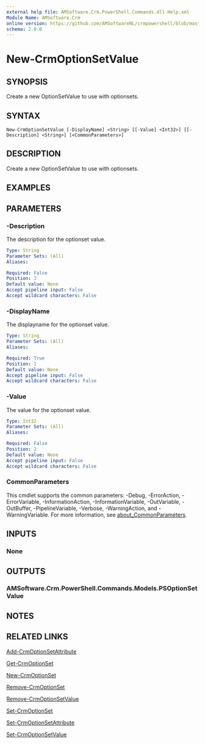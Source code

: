 ```yaml
---
external help file: AMSoftware.Crm.PowerShell.Commands.dll-Help.xml
Module Name: AMSoftware.Crm
online version: https://github.com/AMSoftwareNL/crmpowershell/blob/master/docs/New-CrmOptionSetValue.md
schema: 2.0.0
---
```


# New-CrmOptionSetValue

## SYNOPSIS
Create a new OptionSetValue to use with optionsets.

## SYNTAX

```
New-CrmOptionSetValue [-DisplayName] <String> [[-Value] <Int32>] [[-Description] <String>] [<CommonParameters>]
```

## DESCRIPTION
Create a new OptionSetValue to use with optionsets.

## EXAMPLES

## PARAMETERS

### -Description
The description for the optionset value.

```yaml
Type: String
Parameter Sets: (All)
Aliases:

Required: False
Position: 3
Default value: None
Accept pipeline input: False
Accept wildcard characters: False
```

### -DisplayName
The displayname for the optionset value.

```yaml
Type: String
Parameter Sets: (All)
Aliases:

Required: True
Position: 1
Default value: None
Accept pipeline input: False
Accept wildcard characters: False
```

### -Value
The value for the optionset value.

```yaml
Type: Int32
Parameter Sets: (All)
Aliases:

Required: False
Position: 2
Default value: None
Accept pipeline input: False
Accept wildcard characters: False
```

### CommonParameters
This cmdlet supports the common parameters: -Debug, -ErrorAction, -ErrorVariable, -InformationAction, -InformationVariable, -OutVariable, -OutBuffer, -PipelineVariable, -Verbose, -WarningAction, and -WarningVariable. For more information, see [about_CommonParameters](http://go.microsoft.com/fwlink/?LinkID=113216).

## INPUTS

### None
## OUTPUTS

### AMSoftware.Crm.PowerShell.Commands.Models.PSOptionSetValue
## NOTES

## RELATED LINKS

[Add-CrmOptionSetAttribute](Add-CrmOptionSetAttribute.md)

[Get-CrmOptionSet](Get-CrmOptionSet.md)

[New-CrmOptionSet](New-CrmOptionSet.md)

[Remove-CrmOptionSet](Remove-CrmOptionSet.md)

[Remove-CrmOptionSetValue](Remove-CrmOptionSetValue.md)

[Set-CrmOptionSet](Set-CrmOptionSet.md)

[Set-CrmOptionSetAttribute](Set-CrmOptionSetAttribute.md)

[Set-CrmOptionSetValue](Set-CrmOptionSetValue.md)
